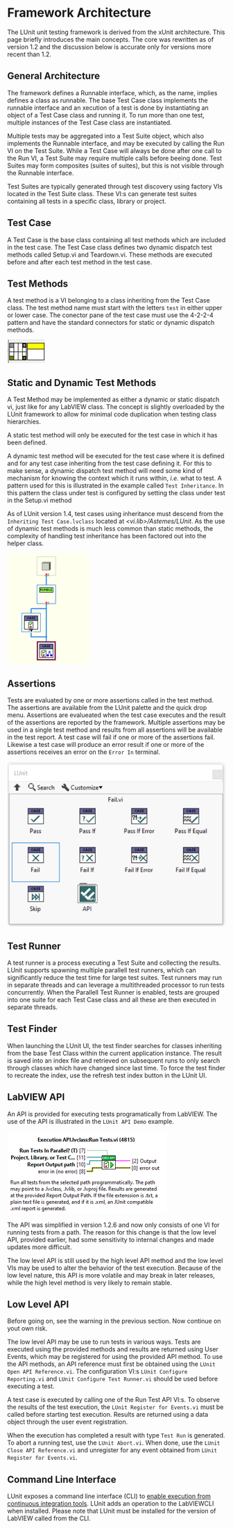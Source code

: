 # Framework Architecture

The LUnit unit testing framework is derived from the xUnit architecture.
This page briefly introduces the main concepts.
The core was rewritten as of version 1.2 and the discussion below is accurate only for versions more recent than 1.2.

## General Architecture

The framework defines a Runnable interface, which, as the name, implies defines a class as runnable.
The base Test Case class implements the runnable interface and an xecution of a test is done by instantiating an object of a Test Case class and running it.
To run more than one test, multiple instances of the Test Case class are instantiated.

Multiple tests may be aggregated into a Test Suite object, which also implements the Runnable interface, and may be executed by calling the Run VI on the Test Suite.
While a Test Case will always be done after one call to the Run VI, a Test Suite may require multiple calls before beeing done.
Test Suites may form composites (suites of suites), but this is not visible through the Runnable interface.

Test Suites are typically generated through test discovery using factory VIs located in the Test Suite class. 
These VI:s can generate test suites containing all tests in a specific class, library or project.

## Test Case

A Test Case is the base class containing all test methods which are included in the test case.
The Test Case class defines two dynamic dispatch test methods called Setup.vi and Teardown.vi.
These methods are executed before and after each test method in the test case.

## Test Methods

A test method is a VI belonging to a class inheriting from the Test Case class.
The test method name must start with the letters `test` in either upper or lower case.
The conector pane of the test case must use the 4-2-2-4 pattern and have the standard connectors for static or dynamic dispatch methods.

![Test method connector pane](img/test_method_connector_pane.png)

## Static and Dynamic Test Methods

A Test Method may be implemented as either a dynamic or static dispatch vi, just like for any LabVIEW class.
The concept is slightly overloaded by the LUnit framework to allow for minimal code duplication when testing class hierarchies.

A static test method will only be executed for the test case in which it has been defined.

A dynamic test method will be executed for the test case where it is defined and for any test case inheriting from the test case defining it.
For this to make sense, a dynamic dispatch test method will need some kind of mechanism for knowing the context which it runs within, *i.e.* what to test.
A pattern used for this is illustrated in the example called `Test Inheritance`.
In this pattern the class under test is configured by setting the class under test in the Setup.vi method

As of LUnit version 1.4, test cases using inheritance must descend from the `Inheriting Test Case.lvclass` located at *<vi.lib>/Astemes/LUnit*.
As the use of dynamic test methods is much less common than static methods, the complexity of handling test inheritance has been factored out into the helper class.

![Inheriting Test Case](img/Inheriting%20Test%20Case.png)

## Assertions

Tests are evaluated by one or more assertions called in the test method.
The assertions are available from the LUnit palette and the quick drop menu.
Assertions are evalueated when the test case executes and the result of the assertions are reported by the framework.
Multiple assertions may be used in a single test method and results from all assertions will be available in the test report.
A test case will fail if one or more of the assertions fail.
Likewise a test case will produce an error result if one or more of the assertions receives an error on the `Error In` terminal.

![LUnit Palette](img/LUnit_palette.PNG)

## Test Runner

A test runner is a process executing a Test Suite and collecting the results.
LUnit supports spawning multiple parallell test runners, which can significantly reduce the test time for large test suites.
Test runners may run in separate threads and can leverage a multithreaded processor to run tests concurrently.
When the Parallell Test Runner is enabled, tests are grouped into one suite for each Test Case class and all these are then executed in separate threads.

## Test Finder

When launching the LUnit UI, the test finder searches for classes inheriting from the base Test Class within the current application instance.
The result is saved into an index file and retrieved on subsequent runs to only search through classes which have changed since last time.
To force the test finder to recreate the index, use the refresh test index button in the LUnit UI.

## LabVIEW API

An API is provided for executing tests programatically from LabVIEW.
The use of the API is illustrated in the `LUnit API Demo` example.

![LUnit API](img/LUnit_api.PNG)

The API was simplified in version 1.2.6 and now only consists of one VI for running tests from a path.
The reason for this change is that the low level API, provided earlier, had some sensitivity to internal changes and made updates more difficult.

The low level API is still used by the high level API method and the low level VIs may be used to alter the behavior of the test execution.
Because of the low level nature, this API is more volatile and may break in later releases, while the high level method is very likely to remain stable.

## Low Level API

Before going on, see the warning in the previous section.
Now continue on yout own risk.

The low level API may be use to run tests in various ways.
Tests are executed using the provided methods and results are returned using User Events, which may be registered for using the provided API method.
To use the API methods, an API reference must first be obtained using the `LUnit Open API Reference.vi`.
The configuration VI:s `LUnit Configure Reporting.vi` and `LUnit Configure Test Runner.vi`  should be used before executing a test.

A test case is executed by calling one of the Run Test API VI:s.
To observe the results of the test execution, the `LUnit Register for Events.vi` must be called before starting test execution.
Results are returned using a data object through the user event registration.

When the execution has completed a result with type `Test Run` is generated.
To abort a running test, use the `LUnit Abort.vi`.
When done, use the `LUnit Close API Reference.vi` and unregister for any event obtained from `LUnit Register for Events.vi`.

## Command Line Interface

LUnit exposes a command line interface (CLI) to [enable execution from continuous integration tools](../30_CI%20Integration/CI%20Integration.md).
LUnit adds an operation to the LabVIEWCLI when installed.
Please note that LUnit must be installed for the version of LabVIEW called from the CLI.
